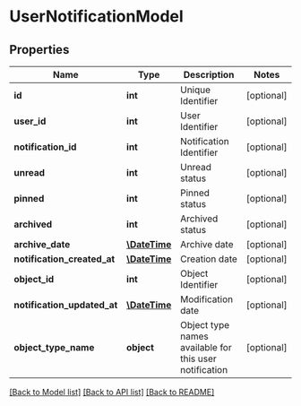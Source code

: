 # UserNotificationModel

## Properties
Name | Type | Description | Notes
------------ | ------------- | ------------- | -------------
**id** | **int** | Unique Identifier | [optional] 
**user_id** | **int** | User Identifier | [optional] 
**notification_id** | **int** | Notification Identifier | [optional] 
**unread** | **int** | Unread status | [optional] 
**pinned** | **int** | Pinned status | [optional] 
**archived** | **int** | Archived status | [optional] 
**archive_date** | [**\DateTime**](\DateTime.md) | Archive date | [optional] 
**notification_created_at** | [**\DateTime**](\DateTime.md) | Creation date | [optional] 
**object_id** | **int** | Object Identifier | [optional] 
**notification_updated_at** | [**\DateTime**](\DateTime.md) | Modification date | [optional] 
**object_type_name** | **object** | Object type names available for this user notification | [optional] 

[[Back to Model list]](../README.md#documentation-for-models) [[Back to API list]](../README.md#documentation-for-api-endpoints) [[Back to README]](../README.md)


